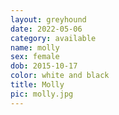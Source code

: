 ```yaml
---
layout: greyhound
date: 2022-05-06
category: available
name: molly
sex: female
dob: 2015-10-17
color: white and black
title: Molly
pic: molly.jpg
---
```


